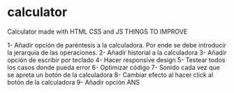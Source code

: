# calculator
Calculator made with HTML CSS and JS
THINGS TO IMPROVE

1- Añadir opción de paréntesis a la calculadora. Por ende se debe introducir la jerarquía de las operaciones.
2- Añadir historial a la calculadora
3- Añadir opción de escribir por teclado
4- Hacer responsive design
5- Testear todos los casos donde pueda error
6- Optimizar código
7- Sonido cada vez que se apreta un botón de la calculadora
8- Cambiar efecto al hacer click al botón de la calculadora
9- Añadir opción ANS
